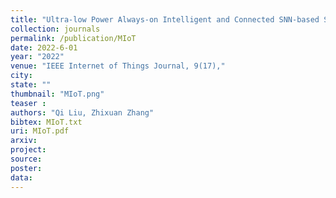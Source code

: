 ```yaml
---
title: "Ultra-low Power Always-on Intelligent and Connected SNN-based System for Multimedia IoT-enabled Applications"
collection: journals
permalink: /publication/MIoT
date: 2022-6-01
year: "2022"
venue: "IEEE Internet of Things Journal, 9(17),"
city: 
state: ""
thumbnail: "MIoT.png"
teaser : 
authors: "Qi Liu, Zhixuan Zhang"
bibtex: MIoT.txt
uri: MIoT.pdf
arxiv: 
project: 
source: 
poster: 
data:
---
```

